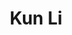 ---
# Display name

title: Kun Li
user_groups: ["Graduated Ph.D Students"]



organizations:
- name: 2006-2011 co-supervised with Prof. Jinchao Xu

Interests:
- Moment closure approximation of FENE dumbell model

---